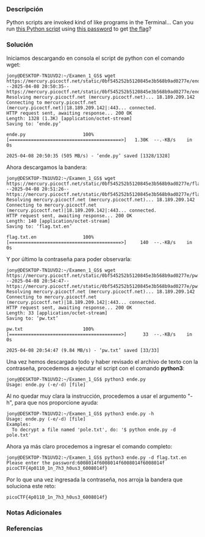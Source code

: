 ### Descripción
Python scripts are invoked kind of like programs in the Terminal... Can you run [this Python script](https://mercury.picoctf.net/static/0bf545252b5120845e3b568b9ad0277e/ende.py) using [this password](https://mercury.picoctf.net/static/0bf545252b5120845e3b568b9ad0277e/pw.txt) to get [the flag](https://mercury.picoctf.net/static/0bf545252b5120845e3b568b9ad0277e/flag.txt.en)?
### Solución
Iniciamos descargando en consola el script de python con el comando wget:

```shell
jony@DESKTOP-TN1UVD2:~/Examen_1_GS$ wget https://mercury.picoctf.net/static/0bf545252b5120845e3b568b9ad0277e/ende.py
--2025-04-08 20:50:35--  https://mercury.picoctf.net/static/0bf545252b5120845e3b568b9ad0277e/ende.py
Resolving mercury.picoctf.net (mercury.picoctf.net)... 18.189.209.142
Connecting to mercury.picoctf.net (mercury.picoctf.net)|18.189.209.142|:443... connected.
HTTP request sent, awaiting response... 200 OK
Length: 1328 (1.3K) [application/octet-stream]
Saving to: ‘ende.py’

ende.py                     100%[=========================================>]   1.30K  --.-KB/s    in 0s

2025-04-08 20:50:35 (505 MB/s) - ‘ende.py’ saved [1328/1328]
```

Ahora descargamos la bandera:

```shell
jony@DESKTOP-TN1UVD2:~/Examen_1_GS$ wget https://mercury.picoctf.net/static/0bf545252b5120845e3b568b9ad0277e/flag.txt.en
--2025-04-08 20:51:26--  https://mercury.picoctf.net/static/0bf545252b5120845e3b568b9ad0277e/flag.txt.en
Resolving mercury.picoctf.net (mercury.picoctf.net)... 18.189.209.142
Connecting to mercury.picoctf.net (mercury.picoctf.net)|18.189.209.142|:443... connected.
HTTP request sent, awaiting response... 200 OK
Length: 140 [application/octet-stream]
Saving to: ‘flag.txt.en’

flag.txt.en                 100%[=========================================>]     140  --.-KB/s    in 0s
```

Y por último la contraseña para poder observarla:

```shell
jony@DESKTOP-TN1UVD2:~/Examen_1_GS$ wget https://mercury.picoctf.net/static/0bf545252b5120845e3b568b9ad0277e/pw.txt
--2025-04-08 20:54:47--  https://mercury.picoctf.net/static/0bf545252b5120845e3b568b9ad0277e/pw.txt
Resolving mercury.picoctf.net (mercury.picoctf.net)... 18.189.209.142
Connecting to mercury.picoctf.net (mercury.picoctf.net)|18.189.209.142|:443... connected.
HTTP request sent, awaiting response... 200 OK
Length: 33 [application/octet-stream]
Saving to: ‘pw.txt’

pw.txt                      100%[=========================================>]      33  --.-KB/s    in 0s

2025-04-08 20:54:47 (9.84 MB/s) - ‘pw.txt’ saved [33/33]
```

Una vez hemos descargado todo y haber revisado el archivo de texto con la contraseña, procedemos a ejecutar el script con el comando **python3**:

```shell
jony@DESKTOP-TN1UVD2:~/Examen_1_GS$ python3 ende.py
Usage: ende.py (-e/-d) [file]
```

Al no quedar muy clara la instrucción, procedemos a usar el argumento "-h", para que nos proporcione ayuda:

```shell
jony@DESKTOP-TN1UVD2:~/Examen_1_GS$ python3 ende.py -h
Usage: ende.py (-e/-d) [file]
Examples:
  To decrypt a file named 'pole.txt', do: '$ python ende.py -d pole.txt'
```

Ahora ya más claro procedemos a ingresar el comando completo:

```shell
jony@DESKTOP-TN1UVD2:~/Examen_1_GS$ python3 ende.py -d flag.txt.en
Please enter the password:6008014f6008014f6008014f6008014f
picoCTF{4p0110_1n_7h3_h0us3_6008014f}
```

Por lo que una vez ingresada la contraseña, nos arroja la bandera que soluciona este reto:

```
picoCTF{4p0110_1n_7h3_h0us3_6008014f}
```
### Notas Adicionales

### Referencias